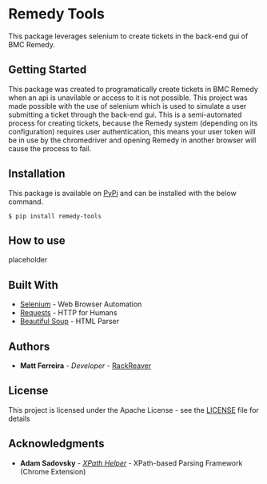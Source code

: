 # Remedy Tools

This package leverages selenium to create tickets in the back-end gui of BMC Remedy.

## Getting Started

This package was created to programatically create tickets in BMC Remedy when an api is unavilable or access
to it is not possible. This project was made possible with the use of selenium which is used to simulate a 
user submitting a ticket through the back-end gui. This is a semi-automated process for creating tickets, 
because the Remedy system (depending on its configuration) requires user authentication, this means your
user token will be in use by the chromedriver and opening Remedy in another browser will cause the process
to fail.

## Installation

This package is available on [PyPi](https://pypi.org) and can be installed with the below command.

```
$ pip install remedy-tools
```

## How to use
placeholder

## Built With

* [Selenium](https://www.seleniumhq.org/) - Web Browser Automation
* [Requests](http://docs.python-requests.org/en/master/) - HTTP for Humans
* [Beautiful Soup](https://www.crummy.com/software/BeautifulSoup/) - HTML Parser

## Authors

* **Matt Ferreira** - *Developer* - [RackReaver](https://github.com/RackReaver)

## License

This project is licensed under the Apache License - see the [LICENSE](LICENSE) file for details

## Acknowledgments

* **Adam Sadovsky** - *[XPath Helper](https://github.com/google/xpaf)* - XPath-based Parsing Framework (Chrome Extension)